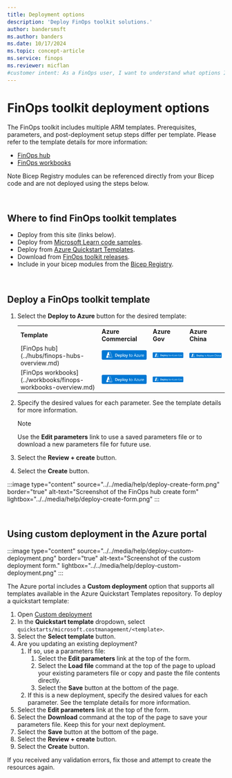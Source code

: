 ```yaml
---
title: Deployment options
description: 'Deploy FinOps toolkit solutions.'
author: bandersmsft
ms.author: banders
ms.date: 10/17/2024
ms.topic: concept-article
ms.service: finops
ms.reviewer: micflan
#customer intent: As a FinOps user, I want to understand what options I have to deploy FinOps toolkit tools.
---
```


<!-- markdownlint-disable-next-line MD025 -->
# FinOps toolkit deployment options

The FinOps toolkit includes multiple ARM templates. Prerequisites, parameters, and post-deployment setup steps differ per template. Please refer to the template details for more information:

- [FinOps hub](../hubs/template.md)
- [FinOps workbooks](../workbooks/finops-workbooks-overview.md)

Note Bicep Registry modules can be referenced directly from your Bicep code and are not deployed using the steps below.

<br>

## Where to find FinOps toolkit templates

- Deploy from this site (links below).
- Deploy from [Microsoft Learn code samples](/samples/browse/?terms=finops).
- Deploy from [Azure Quickstart Templates](https://github.com/Azure/azure-quickstart-templates/tree/master/quickstarts/microsoft.costmanagement).
- Download from [FinOps toolkit releases](https://github.com/microsoft/finops-toolkit/releases).
- Include in your bicep modules from the [Bicep Registry](https://azure.github.io/bicep-registry-modules/#cost).

<br>

## Deploy a FinOps toolkit template

1. Select the **Deploy to Azure** button for the desired template:

   <table>
     <tr><th>Template</th><th>Azure Commercial</th><th>Azure Gov</th><th>Azure China</th></tr>
     <tr>
      <td>
        [FinOps hub](../hubs/finops-hubs-overview.md)
      </td>
      <td>
        <a href="https://portal.azure.com/#create/Microsoft.Template/uri/https%3A%2F%2Fmicrosoft.github.io%2Ffinops-toolkit%2Fdeploy%2Ffinops-hub-latest.json/createUIDefinitionUri/https%3A%2F%2Fmicrosoft.github.io%2Ffinops-toolkit%2Fdeploy%2Ffinops-hub-latest.ui.json"><img alt="Deploy To Azure" src="https://raw.githubusercontent.com/Azure/azure-quickstart-templates/master/1-CONTRIBUTION-GUIDE/images/deploytoazure.svg?sanitize=true" /></a>
      </td>
      <td>
        <a href="https://portal.azure.us/#create/Microsoft.Template/uri/https%3A%2F%2Fmicrosoft.github.io%2Ffinops-toolkit%2Fdeploy%2Ffinops-hub-0.1.1.json/createUIDefinitionUri/https%3A%2F%2Fmicrosoft.github.io%2Ffinops-toolkit%2Fdeploy%2Ffinops-hub-0.1.1.ui.json"><img alt="Deploy To Azure Gov" src="https://raw.githubusercontent.com/Azure/azure-quickstart-templates/master/1-CONTRIBUTION-GUIDE/images/deploytoazuregov.svg?sanitize=true" /></a>
      </td>
      <td>
        <a href="https://portal.azure.cn/#create/Microsoft.Template/uri/https%3A%2F%2Fmicrosoft.github.io%2Ffinops-toolkit%2Fdeploy%2Ffinops-hub-0.1.1.json/createUIDefinitionUri/https%3A%2F%2Fmicrosoft.github.io%2Ffinops-toolkit%2Fdeploy%2Ffinops-hub-0.1.1.ui.json"><img alt="Deploy To Azure China" src="https://raw.githubusercontent.com/Azure/azure-quickstart-templates/master/1-CONTRIBUTION-GUIDE/images/deploytoazurechina.svg?sanitize=true" /></a>
      </td>
     </tr>
     <tr>
      <td>
        [FinOps workbooks](../workbooks/finops-workbooks-overview.md)
      </td>
      <td>
        <a href="https://portal.azure.com/#create/Microsoft.Template/uri/https%3A%2F%2Fmicrosoft.github.io%2Ffinops-toolkit%2Fdeploy%2Ffinops-workbooks-latest.json/createUIDefinitionUri/https%3A%2F%2Fmicrosoft.github.io%2Ffinops-toolkit%2Fdeploy%2Ffinops-workbooks-latest.ui.json"><img alt="Deploy To Azure" src="https://raw.githubusercontent.com/Azure/azure-quickstart-templates/master/1-CONTRIBUTION-GUIDE/images/deploytoazure.svg?sanitize=true" /></a>
      </td>
      <td>
        <a href="https://portal.azure.us/#create/Microsoft.Template/uri/https%3A%2F%2Fmicrosoft.github.io%2Ffinops-toolkit%2Fdeploy%2Ffinops-workbooks-latest.json/createUIDefinitionUri/https%3A%2F%2Fmicrosoft.github.io%2Ffinops-toolkit%2Fdeploy%2Ffinops-workbooks-latest.ui.json"><img alt="Deploy To Azure Gov" src="https://raw.githubusercontent.com/Azure/azure-quickstart-templates/master/1-CONTRIBUTION-GUIDE/images/deploytoazuregov.svg?sanitize=true" /></a>
      </td>
      <td>
        <!--
        <a href="https://portal.azure.cn/#create/Microsoft.Template/uri/https%3A%2F%2Fmicrosoft.github.io%2Ffinops-toolkit%2Fdeploy%2Ffinops-workbooks-latest.json/createUIDefinitionUri/https%3A%2F%2Fmicrosoft.github.io%2Ffinops-toolkit%2Fdeploy%2Ffinops-workbooks-latest.ui.json"><img alt="Deploy To Azure China" src="https://raw.githubusercontent.com/Azure/azure-quickstart-templates/master/1-CONTRIBUTION-GUIDE/images/deploytoazurechina.svg?sanitize=true" /></a>
        -->
      </td>
     </tr>
   </table>

2. Specify the desired values for each parameter. See the template details for more information.
   > [!NOTE]
   > Use the **Edit parameters** link to use a saved parameters file or to download a new parameters file for future use.
3. Select the **Review + create** button.
4. Select the **Create** button.

:::image type="content" source="../../media/help/deploy-create-form.png" border="true" alt-text="Screenshot of the FinOps hub create form" lightbox="../../media/help/deploy-create-form.png" :::

<br>

## Using custom deployment in the Azure portal

:::image type="content" source="../../media/help/deploy-custom-deployment.png" border="true" alt-text="Screenshot of the custom deployment form." lightbox="../../media/help/deploy-custom-deployment.png" :::

The Azure portal includes a **Custom deployment** option that supports all templates available in the Azure Quickstart Templates repository. To deploy a quickstart template:

1. Open [Custom deployment](https://portal.azure.com/#create/Microsoft.Template)
2. In the **Quickstart template** dropdown, select `quickstarts/microsoft.costmanagement/<template>`.
3. Select the **Select template** button.
4. <a name="edit-params"></a>Are you updating an existing deployment?
   1. If so, use a parameters file:
      1. Select the **Edit parameters** link at the top of the form.
      2. Select the **Load file** command at the top of the page to upload your existing parameters file or copy and paste the file contents directly.
      3. Select the **Save** button at the bottom of the page.
   2. If this is a new deployment, specify the desired values for each parameter. See the template details for more information.
5. Select the **Edit parameters** link at the top of the form.
6. Select the **Download** command at the top of the page to save your parameters file. Keep this for your next deployment.
7. Select the **Save** button at the bottom of the page.
8. Select the **Review + create** button.
9. Select the **Create** button.

If you received any validation errors, fix those and attempt to create the resources again.

<br>
